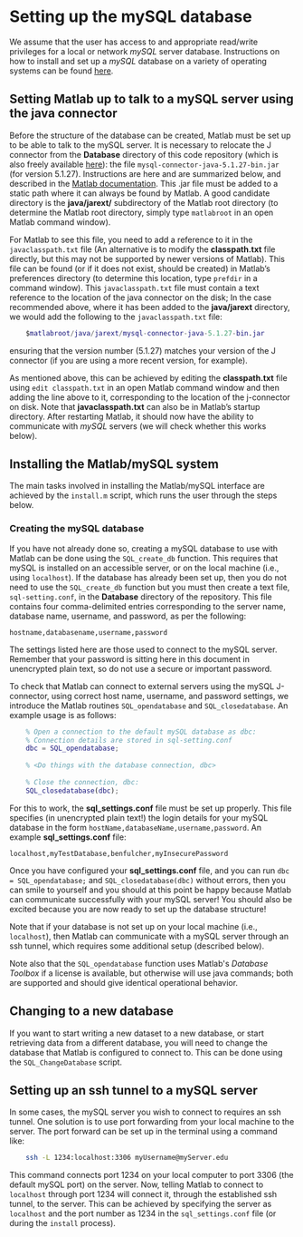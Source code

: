 # Setting up the mySQL database

We assume that the user has access to and appropriate read/write privileges for a local or network *mySQL* server database.
Instructions on how to install and set up a *mySQL* database on a variety of operating systems can be found [here](http://dev.mysql.com/doc/refman/5.7/en/installing.html).

## Setting Matlab up to talk to a mySQL server using the java connector
<!--{#sec:SettingUpJ}-->

Before the structure of the database can be created, Matlab must be set up to be able to talk to the mySQL server.
It is necessary to relocate the J connector from the **Database** directory of this code repository (which is also freely available [here](http://dev.mysql.com/downloads/connector/j/)): the file `mysql-connector-java-5.1.27-bin.jar` (for version 5.1.27).
Instructions are here and are summarized below, and described in the [Matlab documentation](http://www.mathworks.co.uk/help/matlab/matlab_external/bringing-java-classes-and-methods-into-matlab-workspace.html).
This .jar file must be added to a static path where it can always be found by Matlab.
A good candidate directory is the **java/jarext/** subdirectory of the Matlab root directory (to determine the Matlab root directory, simply type `matlabroot` in an open Matlab command window).

For Matlab to see this file, you need to add a reference to it in the `javaclasspath.txt` file (An alternative is to modify the **classpath.txt** file directly, but this may not be supported by newer versions of Matlab).
This file can be found (or if it does not exist, should be created) in Matlab’s preferences directory (to determine this location, type `prefdir` in a command window).
This `javaclasspath.txt` file must contain a text reference to the location of the java connector on the disk; In the case recommended above, where it has been added to the **java/jarext** directory, we would add the following to the `javaclasspath.txt` file:

```matlab
    $matlabroot/java/jarext/mysql-connector-java-5.1.27-bin.jar
```

ensuring that the version number (5.1.27) matches your version of the J connector (if you are using a more recent version, for example).

As mentioned above, this can be achieved by editing the **classpath.txt** file using `edit classpath.txt` in an open Matlab command window and then adding the line above to it, corresponding to the location of the j-connector on disk.
Note that **javaclasspath.txt** can also be in Matlab’s startup directory.
After restarting Matlab, it should now have the ability to communicate with *mySQL* servers (we will check whether this works below).

## Installing the Matlab/mySQL system
<!--{#sec:installing_the_matlab_mysql_system}-->

The main tasks involved in installing the Matlab/mySQL interface are achieved by the `install.m` script, which runs the user through the steps below.
<!--in the main directory of the code repository.-->
<!--This script runs the user through the steps outlined below.-->


### Creating the mySQL database
<!--{#sec:creating_the_mysql_database}-->

If you have not already done so, creating a mySQL database to use with Matlab can be done using the `SQL_create_db` function.
This requires that mySQL is installed on an accessible server, or on the local machine (i.e., using `localhost`).
If the database has already been set up, then you do not need to use the `SQL_create_db` function but you must then create a text file, `sql-setting.conf`, in the **Database** directory of the repository.
This file contains four comma-delimited entries corresponding to the server name, database name, username, and password, as per the following:

    hostname,databasename,username,password

The settings listed here are those used to connect to the mySQL server.
Remember that your password is sitting here in this document in unencrypted plain text, so do not use a secure or important password.

To check that Matlab can connect to external servers using the mySQL J-connector, using correct host name, username, and password settings, we introduce the Matlab routines `SQL_opendatabase` and `SQL_closedatabase`.
An example usage is as follows:

```matlab
    % Open a connection to the default mySQL database as dbc:
    % Connection details are stored in sql-setting.conf
    dbc = SQL_opendatabase;
    
    % <Do things with the database connection, dbc>
    
    % Close the connection, dbc:
    SQL_closedatabase(dbc);
```

For this to work, the **sql_settings.conf** file must be set up properly.
This file specifies (in unencrypted plain text!) the login details for your mySQL database in the form `hostName,databaseName,username,password`.
An example **sql_settings.conf** file:

    localhost,myTestDatabase,benfulcher,myInsecurePassword

Once you have configured your **sql_settings.conf** file, and you can run `dbc = SQL_opendatabase;` and `SQL_closedatabase(dbc)` without errors, then you can smile to yourself and you should at this point be happy because Matlab can communicate successfully with your mySQL server!
You should also be excited because you are now ready to set up the database structure!

Note that if your database is not set up on your local machine (i.e., `localhost`), then Matlab can communicate with a mySQL server through an ssh tunnel, which requires some additional setup (described below).

Note also that the `SQL_opendatabase` function uses Matlab's *Database Toolbox* if a license is available, but otherwise will use java commands; both are supported and should give identical operational behavior.

## Changing to a new database

If you want to start writing a new dataset to a new database, or start retrieving data from a different database, you will need to change the database that Matlab is configured to connect to.
This can be done using the `SQL_ChangeDatabase` script.

## Setting up an ssh tunnel to a mySQL server
<!-- {#sec:sqlssh} -->

In some cases, the mySQL server you wish to connect to requires an ssh tunnel.
One solution is to use port forwarding from your local machine to the server.
The port forward can be set up in the terminal using a command like:

```bash
    ssh -L 1234:localhost:3306 myUsername@myServer.edu
```

This command connects port 1234 on your local computer to port 3306 (the default mySQL port) on the server.
Now, telling Matlab to connect to `localhost` through port 1234 will connect it, through the established ssh tunnel, to the server.
This can be achieved by specifying the server as `localhost` and the port number as 1234 in the `sql_settings.conf` file (or during the `install` process).